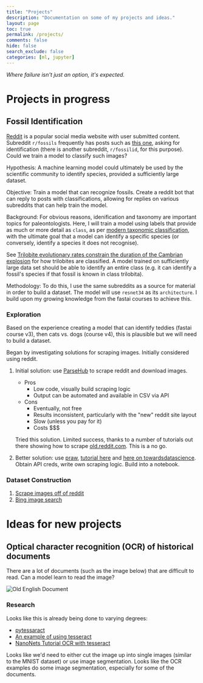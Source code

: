 ```yaml
---
title: "Projects"
description: "Documentation on some of my projects and ideas."
layout: page
toc: true
permalink: /projects/
comments: false
hide: false
search_exclude: false
categories: [ml, jupyter]
---
```


*Where failure isn't just an option, it's expected.*

# Projects in progress

## Fossil Identification

[Reddit](https://www.reddit.com) is a popular social media website with user submitted content. Subreddit `r/fossils` frequently has posts such as [this one](https://www.reddit.com/r/fossils/comments/int102/my_grandma_found_this_on_a_lake_erie_beach_any/?utm_source=share&utm_medium=web2x&context=3), asking for identification (there is another subreddit, `r/fossilid`, for this purpose). Could we train a model to classify such images?

Hypothesis: A machine learning model could ultimately be used by the scientific community to identify species, provided a sufficiently large dataset.

Objective: Train a model that can recognize fossils. Create a reddit bot that can reply to posts with classifications, allowing for replies on various subreddits that can help train the model.

Background: For obvious reasons, idenification and taxonomy are important topics for paleontologists. Here, I will train a model using labels that provide as much or more detail as `class`, as per [modern taxonomic classification](https://en.wikipedia.org/wiki/Taxonomy_(biology)#Kingdoms_and_domains), with the ultimate goal that a model can identify a specific species (or conversely, identify a species it does not recognise). 

See [Trilobite evolutionary rates constrain the duration of the Cambrian explosion](https://www.pnas.org/content/116/10/4394) for how trilobites are classified. A model trained on sufficiently large data set should be able to identify an entire class (e.g. it can identify a fossil's species if that fossil is known in class trilobita).

Methodology: To do this, I use the same subreddits as a source for material in order to build a dataset. The model will use `resnet34` as its `architecture`. I build upon my growing knowledge from the fastai courses to achieve this.

### Exploration

Based on the experience creating a model that can identify teddies (fastai course v3), then cats vs. dogs (course v4), this is plausible but we will need to build a dataset.

Began by investigating solutions for scraping images. Initially considered using reddit.

1. Initial solution: use [ParseHub](https://www.parsehub.com/) to scrape reddit and download images.
    * Pros
        * Low code, visually build scraping logic
        * Output can be automated and available in CSV via API
    * Cons
        * Eventually, not free
        * Results inconsistent, particularly with the "new" reddit site layout
        * Slow (unless you pay for it)
        * Costs $$$

    Tried this solution. Limited success, thanks to a number of tutorials out there showing how to scrape [old.reddit.com](https://old.reddit.com). This is a no go.

2. Better solution: use [praw](https://praw.readthedocs.io/en/latest/getting_started/quick_start.html), [tutorial here](https://www.storybench.org/how-to-scrape-reddit-with-python/) and [here on towardsdatascience](https://towardsdatascience.com/scraping-reddit-data-1c0af3040768). Obtain API creds, write own scraping logic. Build into a notebook.

### Dataset Construction

1. [Scrape images off of reddit](jupyter/2020/09/06/fossil-dataset.html)
2. [Bing image search](/fossils/jupyter/2020/09/18/Fossils-Production.html)

# Ideas for new projects

## Optical character recognition (OCR) of historical documents

There are a lot of documents (such as the image below) that are difficult to read. Can a model learn to read the image?

![Old English Document]({{site.baseurl}}/images/olde_english_small.jpg "Sample document candidate")

### Research

Looks like this is already being done to varying degrees:

* [pytessaract](https://github.com/madmaze/pytesseract)
* [An example of using tesseract](https://stackabuse.com/pytesseract-simple-python-optical-character-recognition/)
* [NanoNets Tutorial OCR with tesseract](https://nanonets.com/blog/ocr-with-tesseract/#trainingtesseractoncustomdata)

Looks like we'd need to either cut the image up into single images (similar to the MNIST dataset) or use image segmentation. Looks like the OCR examples do some image segmentation, especially for some of the documents.
